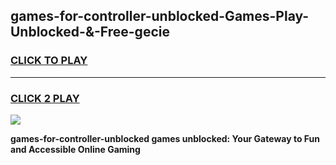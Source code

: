 
## games-for-controller-unblocked-Games-Play-Unblocked-&-Free-gecie
<h3>
<a href="https://premium76.site?title=games-for-controller-unblocked&ref=24A">CLICK TO PLAY</a></h3>
<hr>

<h3>
<a href="https://premium76.site?title=games-for-controller-unblocked&ref=24A">CLICK 2 PLAY</a>
  
</h3>

<a href="https://premium76.site?title=games-for-controller-unblocked&ref=24A"><img src="https://clearcache.store/games.png"></a>


**games-for-controller-unblocked games unblocked: Your Gateway to Fun and Accessible Online Gaming**

